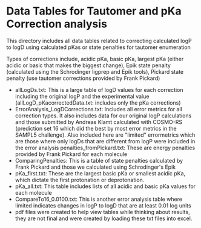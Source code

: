 # Data Tables for Tautomer and pKa Correction analysis

This directory includes all data tables related to correcting calculated logP to logD using calculated pKas or state penalties for tautomer enumeration

Types of corrections include, acidic pKa, basic pKa, largest pKa (either acidic or basic that makes the biggest change), Epik state penalty (calculated using the Schrodinger ligprep and Epik tools), Pickard state penalty (use tautomer corrections provided by Frank Pickard)

* allLogDs.txt: This is a large table of logD values for each correction including the original logP and the experimental value (allLogD_pKacorrectedData.txt: includes only the pKa corrections)
* ErrorAnalysis_LogDCorrections.txt: Includes all error metrics for all correction types. It also includes data for our original logP calculations and those submitted by Andreas Klamt calculated with COSMO-RS (prediction set 16 which did the best by most error metrics in the SAMPL5 challenge). Also included here are "limited" errormetrics which are those where only logDs that are different from logP were included in the error analysis
penalties_fromPickard.txt: These are energy penalties provided by Frank Pickard for each molecule
* ComparingPenalties: This is a table of state penalties calculated by Frank Pickard and those we calculated using Schrodinger's Epik
* pKa_first.txt: These are the largest basic pKa or smallest acidic pKa, which dictate the first protonation or deprotonation.
* pKa_all.txt: This table includes lists of all acidic and basic pKa values for each molecule
* CompareTo16_0.0100.txt: This is another error analysis table where limited indicates changes in logP to logD that are at least 0.01 log units
* pdf files were created to help view tables while thinking about results, they are not final and were created by loading these txt files into excel. 

